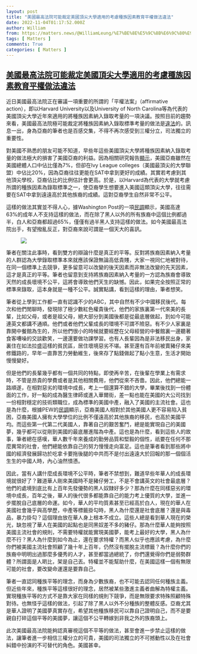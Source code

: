 ```yaml
---
layout: post
title: "美國最高法院可能裁定美國頂尖大學適用的考慮種族因素教育平權做法違法"
date: 2022-11-04T01:17:52.000Z
author: William
from: https://matters.news/@WilliamLeung/%E7%BE%8E%E5%9C%8B%E6%9C%80%E9%AB%98%E6%B3%95%E9%99%A2%E5%8F%AF%E8%83%BD%E8%A3%81%E5%AE%9A%E7%BE%8E%E5%9C%8B%E9%A0%82%E5%B0%96%E5%A4%A7%E5%AD%B8%E9%81%A9%E7%94%A8%E7%9A%84%E8%80%83%E6%85%AE%E7%A8%AE%E6%97%8F%E5%9B%A0%E7%B4%A0%E6%95%99%E8%82%B2%E5%B9%B3%E6%AC%8A%E5%81%9A%E6%B3%95%E9%81%95%E6%B3%95-bafyreibqgwp7hzofe42yverf2w4voeo7c23dnfxatx3xlwhatowprdduye
tags: [ Matters ]
comments: True
categories: [ Matters ]
---
```

<!--1667524672000-->
[美國最高法院可能裁定美國頂尖大學適用的考慮種族因素教育平權做法違法](https://matters.news/@WilliamLeung/%E7%BE%8E%E5%9C%8B%E6%9C%80%E9%AB%98%E6%B3%95%E9%99%A2%E5%8F%AF%E8%83%BD%E8%A3%81%E5%AE%9A%E7%BE%8E%E5%9C%8B%E9%A0%82%E5%B0%96%E5%A4%A7%E5%AD%B8%E9%81%A9%E7%94%A8%E7%9A%84%E8%80%83%E6%85%AE%E7%A8%AE%E6%97%8F%E5%9B%A0%E7%B4%A0%E6%95%99%E8%82%B2%E5%B9%B3%E6%AC%8A%E5%81%9A%E6%B3%95%E9%81%95%E6%B3%95-bafyreibqgwp7hzofe42yverf2w4voeo7c23dnfxatx3xlwhatowprdduye)
------

<div>
<p>近日美國最高法院正在審議一項重要的所謂的「平權法案」（affirmative action），即以Harvard University以及University of North Carolina等為代表的美國頂尖大學近年來適用的將種族因素納入錄取考量的一項決議。按照目前的趨勢來看，美國最高法院極可能裁定將種族因素納入錄取標準考量的做法是<a href="https://www.nytimes.com/2022/10/31/us/supreme-court-harvard-unc-affirmative-action.html" rel="noopener noreferrer" target="_blank">違法</a>的。訊息一出，身為亞裔的筆者也是百感交集，不得不再次感受到三權分立，司法獨立的重要性。</p><p>對美國不熟悉的朋友可能不知道，早些年這些美國頂尖大學將種族因素納入錄取考量的做法極大的損害了美國亞裔的利益。因為相關研究報告<a href="https://www.washingtonexaminer.com/policy/asian-american-ivy-league-enrollment-has-lagged-demographic-growth-report" rel="noopener noreferrer" target="_blank">顯示</a>，美國亞裔雖然在美國總體人口中佔比僅為7%，但卻在Ivy League colleges（美國最頂尖的大學聯盟）中佔比20%，因為亞裔往往更能在SAT中拿到更好的成績。其實若考慮到其他頂尖學校，亞裔佔比的比例估計會更高。於是，以Harvard為代表的大學就考慮所謂的種族因素為錄取標準之一，使亞裔學生想要進入美國這類頂尖大學，往往需要在SAT中拿到遠遠高於其他族裔的成績。這對亞裔學生自然非常不公平。</p><p>這樣的做法其實並不得人心，據Washington Post的一項<a href="https://www.washingtonpost.com/education/2022/10/22/race-college-admissions-poll-results/" rel="noopener noreferrer" target="_blank">民調</a>顯示，美國高達63%的成年人不支持這樣的做法，而在除了黑人以外的所有族裔中這個比例都過半，白人和亞裔都超過65%，僅僅有過半黑人支持這樣的做法。如今美國最高法院出手，有望撥亂反正，對亞裔來說可謂是一個天大的喜訊。</p><figure class="image"><img src="https://assets.matters.news/embed/94320f93-769b-4b12-b3d1-08e791df5012.png" data-asset-id="94320f93-769b-4b12-b3d1-08e791df5012" referrerpolicy="no-referrer"><figcaption><span></span></figcaption></figure><p>筆者在關注此事時，看到雙方的辯論什麼是真正的平等。反對將族裔因素納入考量的人群認為大學錄取標準本來就應該保證無論高低貴賤，大家一視同仁地被對待，在同一個標準上去競爭，更多留意可以改變的後天因素而非無法改變的先天因素，這才是真正的平等。筆者也留意到支持將族裔因素納入考量的一方認為族裔會導致天然的成長壞境不公平，這將會導致他們天生的缺憾。因此，如果完全按照正常的標準來錄取，這本身就是一種不公平。誠實點講，看到這樣的理由，筆者想笑。</p><p>筆者從上學到工作都一直有認識不少的ABC，其中自然有不少中國移民後代。每次和他們閒聊時，發現除了極少數紅色權貴後代，他們的家族裏第一代來美的長輩，比如父母，或者是祖父母，絕大部分到美國後都是從最底層做起，到如今可能連英文都講不通順。他們或者他們父輩成長的環境不可謂不險惡。有不少人家裏是靠開中餐館為生的，所以他們很小的時候就要經歷在父母經營的中餐館裏一邊聽著食客嘈噪的交談歡笑，一邊還要做功課學習。也有人長輩因為是非法移民出身，家裏住在如法拉盛這樣的貧民區，居住壞境惡劣不堪。甚至還有百年前被賣豬仔來美修鐵路的，早年一直靠苦力勞動維生，後來存了點錢做起了點小生意，生活才開始慢慢變好。</p><p>但是他們的長輩幾乎都有一個共同的特點，即使再辛苦，在後輩在學業上有需求時，不管是昂貴的學費或者是其他相關費用，他們從來不吝嗇。因此，他們總能一路順遂，在相對惡劣的環境中成長，考上一個還算不錯的大學，畢業後找到一份體面的工作，好一點的成為醫生律師或進入華爾街，差一點也能在美國的大公司找到一份相對穩定的技術類職位，成為標準的美國中產，融入了美國的主流社會。這也是為什麼，根據PEW的<a href="https://www.pewresearch.org/fact-tank/2021/04/29/key-facts-about-asian-americans/#:~:text=The%20nation's%20Asian%20population%20rose,four%20times%20their%20current%20total." rel="noopener noreferrer" target="_blank">民調</a>顯示，亞裔美國人相對於其他美國人更不容易陷入貧困，亞裔美國人擁有大學學位的比例不僅遠高於其他族裔的移民，也高於美國平均。而這些第一代第二代美國人，靠著自己的艱苦奮鬥，總是能實現自己的美國夢，幾乎都可以從剛到美國的最底層進階為中產。這也是為什麼，看到這些人的故事，筆者總在感嘆，華人數千年來養成的勤勞品質和堅毅的個性，祇要在任何不那麼異常的社會，他們總能依靠自己的努力慢慢走向富足。這也是筆者看到那些將中國的經濟發展歸功於吃拿卡要拖後腿的中共而不是付出遠遠大於回報的那一個個活生生的中國人時，內心油然憤懣。</p><p>因此，當有人講什麼成長環境不公平時，筆者不禁想到，難道早些年華人的成長環境就很好了？難道華人剛來美國時不是豬仔勞工，不是不會講英文的社會最底層？他們的處境到底比有上百年先發優勢的黑人奴隸好多少？那為什麼在同樣惡劣的環境中成長，百年之後，華人的後代很多都能靠自己的能力考上優質的大學，並進一步擺脫自己底層的命運。如今，華人的平均質素甚至已經高於白人，現在的華人在美國社會幾乎與高學歷，中產等標籤掛勾時，黑人為什麼還是社會底層？還是與毒品，暴力掛勾？這個理由放在華人身上根本不成立。這些人總是看到華人現在的榮光，缺忽視了華人在美國的起點也是同黑奴差不多的豬仔。那為什麼華人能夠按照美國主流社會的規則，不需要特權就能實現美國夢，能考上最好的大學，黑人為什麼不行？黑人為什麼到如今為止，還在要求特權？而黑人似乎也應該考慮，為什麼你們被美國主流社會照顧了幾十年上百年，仍然沒有擺脫主流標籤？為什麼你們的族裔中明明出過那麼多優秀的人才，甚至都當過總統了，你們還覺得你們是弱勢群體？所謂面是人啲比，架是自己丟。特權並不能幫助什麼，在美國這樣一個有無限可能的社會，要改變命運還是要靠自己。</p><p>筆者一直認同種族平等的理念，而身為少數族裔，也不可能去認同任何種族主義。但近些年來，種族平等這樣很好的理念，居然被某些激進主義者曲解為特權主義。實現種族平等的方式不是靠大家在同樣的規則下競爭，而是無限要求特殊照顧特殊對待。也無怪乎這樣的做法，引起了除了黑人以外不分種族的整體反感。亞裔尤其是華人證明了美國夢真實存在，希望其他種族移民可以靠自己證明自己，而不是要親自打碎這個平等的美國夢，讓這個不公平轉嫁到非我之外的族裔頭上。</p><p>此次美國最高法院能夠認真審視這個不平等的做法，甚至會進一步禁止這樣的做法，讓筆者進一步相信三權分立的可貴，美國的司法獨立的不可撼動性以及在社會糾錯中扮演的不可替代的角色。美國甚幸。</p><p><br></p>
</div>

